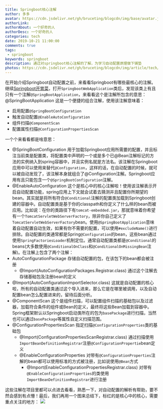 ```yaml
---
title: Springboot核心注解
author: 多多
avatar: https://cdn.jsdelivr.net/gh/bruceting/blogcdn/img/base/avatar.jpg
authorLink:
authorAbout: 一个好奇的人
authorDesc: 一个好奇的人
categories: tech
date: 2019-10-21 11:00:00
comments: true
tags:
 - springboot
keywords: springboot
description: 通过对springboot核心注解的了解，为学习自动配置原理做下铺垫
photos: https://cdn.jsdelivr.net/gh/bruceting/blogcdn/img/article/tech/spring/springboot/annotation.jpeg
---
```


在开始介绍Springboot自动配置之前，来看看Springboot有哪些最核心的注解。
继续[Springboot开胃菜](https://www.yeahme.cn/2019/10/19/tech-springboot-intro/#%E4%BA%94%E3%80%81Develop-Spring-Boot-Aplication-With-IDEA)，打开```SpringbootWebApplication```类后，发现该类上有且只有一个注解```@SpringBootApplication```，来看看这个是注解所包含的意思：
@SpringBootApplication 这是一个便捷的组合注解，使用该注解意味着：

  * 启用配置```@SpringBootConfiguration```
  * 触发自动配置```@EnableAutoConfiguration```
  * 组件扫描```@ComponentScan```
  * 配置属性扫描```@ConfigurationPropertiesScan```

一个个来看看都是啥意思：

  * @SpringBootConfiguration 用于加载Springboot应用所需要的配置，并且标注当前类是配置类，将配置类中声明的一个或是多个已@Bean注解标记的方法的实例纳入到spring容器中，并且实例名就是方法名。该注解在Springboot应用中可以使用来替代```@Configuration```，这样的话，在自动配置的时候，就可以被自动发现了，该注解本身就组合了@Configuration注解。Springboot应用有且只能包含一个```@SpringBootConfiguration```注解。
  * @EnableAutoConfiguration 这个是核心中的核心注解啦！使用该注解表示开启自动配置功能，spring应用上下文就会试着去猜测并且配置你所期望的bean。其实就是将所有符合```@Conditional```注解的配置类加载到Springboot创建的容器中。自动配置类是基于你的classpath和你定义了什么样的bean而被应用。比如说：在你的类路径下有```tomcat-embedded.jar```，那就意味着你希望有一个```TomcatServletWebServerFactory```，除非你自己定义了```TomcatServletWebServerFactory```bean。使用```@SpringBootApplication```意味着自动配置自动生效，如果有你不需要的配置，可以使用```#excludeName()```进行排除。自动配置的类通常都是Spring```@Configuration```的bean，这些bean通过使用```SpringFactoriesLoader```机制定位。通常自动配置类都是```@Conditional```的beans(大多数使用```@ConditionalOnClass```和```@ConditionalOnMissingBean```注解)。在注解上包含了两个注解：
   * AutoConfigurationPackage 存储自动配置的包，在该包下的bean都会被注册
     * @Import(AutoConfigurationPackages.Registrar.class) 通过这个注解去存储基础包及注册bean的定义
   * @Import(AutoConfigurationImportSelector.class) 这就是自动配置的核心啦，所有的自动配置类通过这个导入进来，那么它是在哪里被调用，以及自动配置bean怎么配置进来的，留待后面分析。
  * @ComponentScan 这个是组件扫描，可以配置组件扫描的基础包以及过滤器，加载符合条件的组件或Bean的定义，最终将这些Bean加载到容器中。Spring框架默认以Springboot启动类所在的包为```basePackage```进行扫描，当然也可以通过```basePackage```等属性自定义扫描范围。
  * @ConfigurationPropertiesScan 指定扫描```@ConfigurationProperties```类的基础包
    * @Import(ConfigurationPropertiesScanRegistrar.class) 通过扫描使用```ImportBeanDefinitionRegistrar```注册```@ConfigurationPropertie```bean定义
    * @EnableConfigurationProperties 对带有```@ConfigurationProperties```注解的bean都可以使用标准的方式被注册，比如说使用```@Bean```方式
      * @Import(EnableConfigurationPropertiesRegistrar.class) 对带有```@EnableConfigurationProperties```的类使用```ImportBeanDefinitionRegistrar```进行注册

这些注解在项目里都可以点进去看看，熟悉一下，对自动配置的解析有帮助，要不然会感到有点懵！最后，我们再用一个图来总结下，标红的是核心中的核心，需要重点关注的地方：
![](https://cdn.jsdelivr.net/gh/bruceting/blogcdn/img/article/tech/spring/springboot/annotation1.png)


